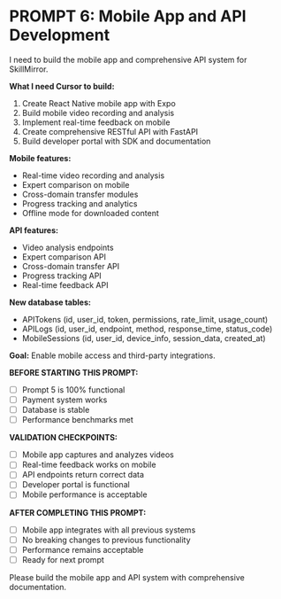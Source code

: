 # PROMPT 6: Mobile App and API Development

I need to build the mobile app and comprehensive API system for SkillMirror.

**What I need Cursor to build:**
1. Create React Native mobile app with Expo
2. Build mobile video recording and analysis
3. Implement real-time feedback on mobile
4. Create comprehensive RESTful API with FastAPI
5. Build developer portal with SDK and documentation

**Mobile features:**
- Real-time video recording and analysis
- Expert comparison on mobile
- Cross-domain transfer modules
- Progress tracking and analytics
- Offline mode for downloaded content

**API features:**
- Video analysis endpoints
- Expert comparison API
- Cross-domain transfer API
- Progress tracking API
- Real-time feedback API

**New database tables:**
- APITokens (id, user_id, token, permissions, rate_limit, usage_count)
- APILogs (id, user_id, endpoint, method, response_time, status_code)
- MobileSessions (id, user_id, device_info, session_data, created_at)

**Goal:** Enable mobile access and third-party integrations.

**BEFORE STARTING THIS PROMPT:**
- [ ] Prompt 5 is 100% functional
- [ ] Payment system works
- [ ] Database is stable
- [ ] Performance benchmarks met

**VALIDATION CHECKPOINTS:**
- [ ] Mobile app captures and analyzes videos
- [ ] Real-time feedback works on mobile
- [ ] API endpoints return correct data
- [ ] Developer portal is functional
- [ ] Mobile performance is acceptable

**AFTER COMPLETING THIS PROMPT:**
- [ ] Mobile app integrates with all previous systems
- [ ] No breaking changes to previous functionality
- [ ] Performance remains acceptable
- [ ] Ready for next prompt

Please build the mobile app and API system with comprehensive documentation.